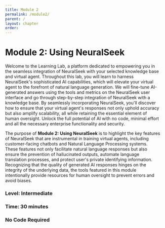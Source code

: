 ```yaml
---
title: Module 2
permalink: /module2/
parent: /
layout: chapter
order: 
---
```


# Module 2: Using NeuralSeek

Welcome to the Learning Lab, a platform dedicated to empowering you in the seamless integration of NeuralSeek with your selected knowledge base and virtual agent. Throughout this lab, you will learn to harness NeuralSeek's sophisticated AI capabilities, which will elevate your virtual agent to the forefront of natural language generation. We will fine-tune AI-generated answers using the tools and metrics on the NeuralSeek user interface and go through step-by-step integration of NeuralSeek with a knowledge base. By seamlessly incorporating NeuralSeek, you'll discover how to ensure that your virtual agent's responses not only uphold accuracy but also amplify scalability, all while retaining the essential element of human oversight. Unlock the full potential of AI with no code, minimal effort and all the necessary enterprise functionality and security.

The purpose of **Module 2: Using NeuralSeek**  is to highlight the key features of NeuralSeek that are instrumental in training virtual agents, including customer-facing chatbots and Natural Language Processing systems. These features not only facilitate natural language responses but also ensure the prevention of hallucinated outputs, automate language translation processes, and protect user's private identifying information. Recognizing that the quality of generated AI responses hinges on the integrity of the underlying data, the tools featured in this module intentionally provide resources for human oversight to prevent errors and avoid biases.

### Level: Intermediate
### Time: 30 minutes
### No Code Required

